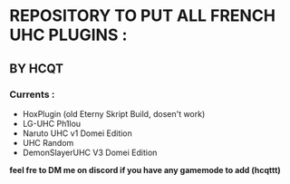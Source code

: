 # REPOSITORY TO PUT ALL FRENCH UHC PLUGINS :
## BY HCQT
### Currents :

- HoxPlugin (old Eterny Skript Build, dosen't work)
- LG-UHC Ph1lou
- Naruto UHC v1 Domei Edition
- UHC Random
- DemonSlayerUHC V3 Domei Edition

**feel fre to DM me on discord if you have any gamemode to add (hcqttt)**
